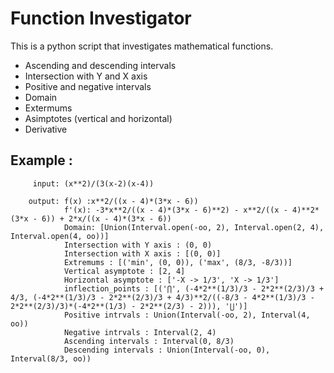 # Function Investigator

This is a python script that investigates mathematical functions.

* Ascending and descending intervals
* Intersection with Y and X axis
* Positive and negative intervals
* Domain
* Extermums
* Asimptotes (vertical and horizontal)
* Derivative

## Example :
```
     input: (x**2)/(3(x-2)(x-4))
     
    output: f(x) :x**2/((x - 4)*(3*x - 6))
            f'(x): -3*x**2/((x - 4)*(3*x - 6)**2) - x**2/((x - 4)**2*(3*x - 6)) + 2*x/((x - 4)*(3*x - 6))
            Domain: [Union(Interval.open(-oo, 2), Interval.open(2, 4), Interval.open(4, oo))]
            Intersection with Y axis : (0, 0)
            Intersection with X axis : [(0, 0)]
            Extremums : [('min', (0, 0)), ('max', (8/3, -8/3))]
            Vertical asymptote : [2, 4]
            Horizontal asymptote : ['-X -> 1/3', 'X -> 1/3']
            inflection_points : [('⋂', (-4*2**(1/3)/3 - 2*2**(2/3)/3 + 4/3, (-4*2**(1/3)/3 - 2*2**(2/3)/3 + 4/3)**2/((-8/3 - 4*2**(1/3)/3 - 2*2**(2/3)/3)*(-4*2**(1/3) - 2*2**(2/3) - 2))), '⋃')]
            Positive intrvals : Union(Interval(-oo, 2), Interval(4, oo))
            Negative intrvals : Interval(2, 4)
            Ascending intervals : Interval(0, 8/3)
            Descending intervals : Union(Interval(-oo, 0), Interval(8/3, oo))
```
